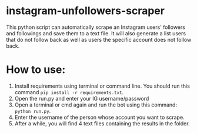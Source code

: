 # instagram-unfollowers-scraper
This python script can automatically scrape an Instagram users' followers and followings and save them to a text file. It will also
generate a list users that do not follow back as well as users the specific account does not follow back.

# How to use:
1. Install requirements using terminal or command line. You should run this command ```pip install -r requirements.txt```.
2. Open the run.py and enter your IG username/password
2. Open a terminal or cmd again and run the bot using this command: ```python run.py```.
4. Enter the username of the person whose account you want to scrape.
6. After a while, you will find 4 text files containing the results in the folder.
